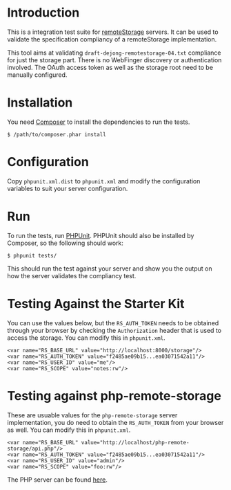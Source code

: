 # Introduction
This is a integration test suite for [remoteStorage](http://remotestorage.io)
servers. It can be used to validate the specification compliancy of a 
remoteStorage implementation.

This tool aims at validating `draft-dejong-remotestorage-04.txt` compliance 
for just the storage part. There is no WebFinger discovery or authentication
involved. The OAuth access token as well as the storage root need to be 
manually configured.

# Installation
You need [Composer](https://getcomposer.org) to install the dependencies to
run the tests.

    $ /path/to/composer.phar install

# Configuration
Copy `phpunit.xml.dist` to `phpunit.xml` and modify the configuration variables 
to suit your server configuration.

# Run 
To run the tests, run [PHPUnit](https://phpunit.de). PHPUnit should also be 
installed by Composer, so the following should work:

    $ phpunit tests/

This should run the test against your server and show you the output on how
the server validates the compliancy test.

# Testing Against the Starter Kit
You can use the values below, but the `RS_AUTH_TOKEN` needs to be obtained 
through your browser by checking the `Authorization` header that is used to 
access the storage. You can modify this in `phpunit.xml`.

    <var name="RS_BASE_URL" value="http://localhost:8000/storage"/>
    <var name="RS_AUTH_TOKEN" value="f2485ae09b15...ea03071542a11"/>
    <var name="RS_USER_ID" value="me"/>
    <var name="RS_SCOPE" value="notes:rw"/>

# Testing against php-remote-storage
These are usuable values for the `php-remote-storage` server implementation, 
you do need to obtain the `RS_AUTH_TOKEN` from your browser as well. You can 
modify this in `phpunit.xml`.

    <var name="RS_BASE_URL" value="http://localhost/php-remote-storage/api.php"/>
    <var name="RS_AUTH_TOKEN" value="f2485ae09b15...ea03071542a11"/>
    <var name="RS_USER_ID" value="admin"/>
    <var name="RS_SCOPE" value="foo:rw"/>

The PHP server can be found 
[here](https://github.com/fkooman/php-remote-storage).
